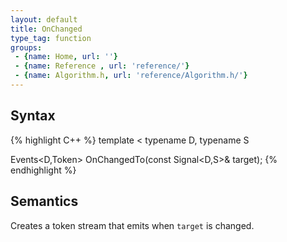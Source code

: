 ```yaml
---
layout: default
title: OnChanged
type_tag: function
groups: 
 - {name: Home, url: ''}
 - {name: Reference , url: 'reference/'}
 - {name: Algorithm.h, url: 'reference/Algorithm.h/'}
---
```

## Syntax
{% highlight C++ %}
template
<
    typename D,
    typename S
>
Events<D,Token> OnChangedTo(const Signal<D,S>& target);
{% endhighlight %}

## Semantics
Creates a token stream that emits when `target` is changed.